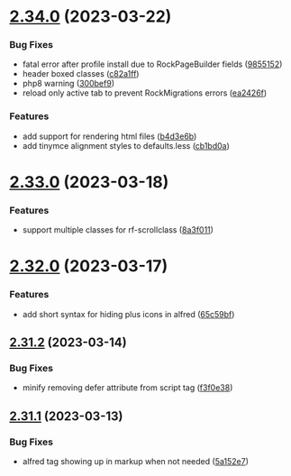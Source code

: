 # [2.34.0](https://github.com/baumrock/RockFrontend/compare/v2.33.0...v2.34.0) (2023-03-22)


### Bug Fixes

* fatal error after profile install due to RockPageBuilder fields ([9855152](https://github.com/baumrock/RockFrontend/commit/98551524ad8042d1660849bd6462b8f416660a90))
* header boxed classes ([c82a1ff](https://github.com/baumrock/RockFrontend/commit/c82a1ff53a2e5b970ab492eeff6f68546ed440cb))
* php8 warning ([300bef9](https://github.com/baumrock/RockFrontend/commit/300bef90fa77779796930d4e26030cf4c3aa27aa))
* reload only active tab to prevent RockMigrations errors ([ea2426f](https://github.com/baumrock/RockFrontend/commit/ea2426f0202772ef69be5bc9eba72716e8185ad9))


### Features

* add support for rendering html files ([b4d3e6b](https://github.com/baumrock/RockFrontend/commit/b4d3e6bd7a295efd318f82e03db88e47cbf03f27))
* add tinymce alignment styles to defaults.less ([cb1bd0a](https://github.com/baumrock/RockFrontend/commit/cb1bd0a5e535a216f3ce2643a79f3ca5c9962f52))



# [2.33.0](https://github.com/baumrock/RockFrontend/compare/v2.32.0...v2.33.0) (2023-03-18)


### Features

* support multiple classes for rf-scrollclass ([8a3f011](https://github.com/baumrock/RockFrontend/commit/8a3f01136f7c00031677d204dd5f68e888f12a10))



# [2.32.0](https://github.com/baumrock/RockFrontend/compare/v2.31.2...v2.32.0) (2023-03-17)


### Features

* add short syntax for hiding plus icons in alfred ([65c59bf](https://github.com/baumrock/RockFrontend/commit/65c59bfab21c3a7f9bd44c3326b34718941dc9f9))



## [2.31.2](https://github.com/baumrock/RockFrontend/compare/v2.31.1...v2.31.2) (2023-03-14)


### Bug Fixes

* minify removing defer attribute from script tag ([f3f0e38](https://github.com/baumrock/RockFrontend/commit/f3f0e387fbd6317d739d9dac50edff371b350b43))



## [2.31.1](https://github.com/baumrock/RockFrontend/compare/v2.31.0...v2.31.1) (2023-03-13)


### Bug Fixes

* alfred tag showing up in markup when not needed ([5a152e7](https://github.com/baumrock/RockFrontend/commit/5a152e715c66303c17df65ccf2b900e97766d61f))



